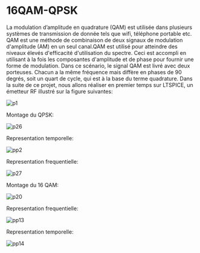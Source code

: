 # 16QAM-QPSK

La modulation d’amplitude en quadrature (QAM) est utilisée dans plusieurs systèmes de transmission de donnée tels que wifi, téléphone portable  etc.
QAM est une méthode de combinaison de deux signaux de modulation d'amplitude (AM) en un seul canal.QAM est utilisé pour atteindre des niveaux élevés d'efficacité d'utilisation du spectre. Ceci est accompli en utilisant à la fois les composantes d'amplitude et de phase pour fournir une forme de modulation. Dans ce scénario, le signal QAM est livré avec deux porteuses. Chacun a la même fréquence mais diffère en phases de 90 degrés, soit un quart de cycle, qui est à la base du terme quadrature. Dans la suite de ce projet, nous allons réaliser en premier temps sur LTSPICE, un émetteur RF illustré sur la figure suivantes:

![p1](https://user-images.githubusercontent.com/22806623/190599946-ae9ead1d-5f1d-418f-8bd5-a7706ceeaf1c.JPG)

Montage du QPSK:

![p26](https://user-images.githubusercontent.com/22806623/190602818-f4677f36-d597-496e-8053-8200e55f91d9.png)

Representation temporelle:

![pp2](https://user-images.githubusercontent.com/22806623/190602867-254b9969-5d5c-4e82-8207-4b7d98a4fd15.JPG)


Representation frequentielle:

![p27](https://user-images.githubusercontent.com/22806623/190602879-2f816df5-b189-487c-8d2d-d83a6445b4ef.png)

Montage du 16 QAM:

![p20](https://user-images.githubusercontent.com/22806623/190602905-1027df80-62c9-4312-a0cb-a4deef61070a.png)




Representation frequentielle:

![pp13](https://user-images.githubusercontent.com/22806623/190602887-ba0146c1-5a20-4040-b742-90b7d22586b6.JPG)

Representation temporelle:

![pp14](https://user-images.githubusercontent.com/22806623/190602895-1ee761bc-7801-4566-aa5e-f922a2c2af99.JPG)
